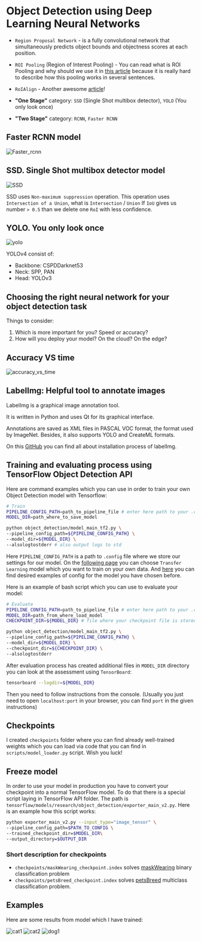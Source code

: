 # Object Detection using Deep Learning Neural Networks

- `Region Proposal Network` - is a fully convolutional network that simultaneously predicts object bounds and objectness scores at each position.
- `ROI Pooling` (Region of Interest Pooling) - You can read what is ROI Pooling and why should we use it in [this article](https://erdem.pl/2020/02/understanding-region-of-interest-ro-i-pooling) because it is really hard to describe how this pooling works in several sentences.
- `RoIAlign` - Another awesome [article](https://erdem.pl/2020/02/understanding-region-of-interest-part-2-ro-i-align)!

- **"One Stage"** category: `SSD` (Single Shot multibox detector), `YOLO` (You only look once)
- **"Two Stage"** category: `RCNN`, `Faster RCNN`

## Faster RCNN model

![Faster_rcnn](images/faster-RCNN.png)

## SSD. Single Shot multibox detector model

![SSD](images/SSD.png)

SSD uses `Non-maximum suppression` operation. This operation uses `Intersection of a Union`, what is `Intersection` / `Union`
If `IoU` gives us number `> 0.5` than we delete one `RoI` with less confidence.

## YOLO. You only look once

![yolo](images/YOLO.png)

YOLOv4 consist of:

- Backbone: CSPDDarknet53
- Neck: SPP, PAN
- Head: YOLOv3

## Choosing the right neural network for your object detection task

Things to consider:

1. Which is more important for you? Speed or accuracy?
2. How will you deploy your model? On the cloud? On the edge?

## Accuracy VS time

![accuracy_vs_time](images/accuracy_vs_time.png)

## LabelImg: Helpful tool to annotate images

LabelImg is a graphical image annotation tool.

It is written in Python and uses Qt for its graphical interface.

Annotations are saved as XML files in PASCAL VOC format, the format used by ImageNet. Besides, it also supports YOLO and CreateML formats.

On this [GitHub](https://github.com/heartexlabs/labelImg) you can find all about installation process of labelImg.

## Training and evaluating process using TensorFlow Object Detection API

Here are command examples which you can use in order to train your own Object Detection model with Tensorflow:

```bash
# Train
PIPELINE_CONFIG_PATH=path_to_pipeline_file # enter here path to your .config file
MODEL_DIR=path_where_to_save_model

python object_detection/model_main_tf2.py \
--pipeline_config_path=${PIPELINE_CONFIG_PATH} \
--model_dir=${MODEL_DIR} \
--alsologtostderr # also output logs to std
```

Here `PIPELINE_CONFIG_PATH` is a path to `.config` file where we store our settings for our model. On the [following page](https://github.com/tensorflow/models/blob/master/research/object_detection/g3doc/tf2_detection_zoo.md) you can choose `Transfer Learning` model which you want to train on your own data. And [here](https://github.com/tensorflow/models/tree/master/research/object_detection/configs/tf2) you can find desired examples of config for the model you have chosen before.

Here is an example of bash script which you can use to evaluate your model:

```bash
# Evaluate
PIPELINE_CONFIG_PATH=path_to_pipeline_file # enter here path to your .config file
MODEL_DIR=path_from_where_load_model
CHECKPOINT_DIR=${MODEL_DIR} # file where your checkpoint file is stored, usually it is the same directory where your model output its results

python object_detection/model_main_tf2.py \
--pipeline_config_path=${PIPELINE_CONFIG_PATH} \
--model_dir=${MODEL_DIR} \
--checkpoint_dir=${CHECKPOINT_DIR} \
--alsologtostderr
```

After evaluation process has created additional files in `MODEL_DIR` directory you can look at the assessment using `TensorBoard`:

```bash
tensorboard --logdir=${MODEL_DIR}
```

Then you need to follow instructions from the console. (Usually you just need to open `localhost:port` in your browser, you can find `port` in the given instructions)

## Checkpoints

I created `checkpoints` folder where you can find already well-trained weights which you can load via code that you can find in `scripts/model_loader.py` script. Wish you luck!

## Freeze model

In order to use your model in production you have to convert your checkpoint into a normal TensorFlow model. To do that there is a special script laying in TensorFlow API folder. The path is `tensorflow/models/research/object_detection/exporter_main_v2.py`. Here is an example how this script works:

```bash
python exporter_main_v2.py --input_type="image_tensor" \
--pipeline_config_path=$PATH_TO_CONFIG \
--trained_checkpoint_dir=$MODEL_DIR\
--output_directory=$OUTPUT_DIR
```

### Short description for checkpoints

- `checkpoints/maskWearing_checkpoint.index` solves [maskWearing](https://public.roboflow.com/object-detection/mask-wearing) binary classification problem
- `checkpoints/petsBreed_checkpoint.index` solves [petsBreed](https://public.roboflow.com/object-detection/oxford-pets/1) multiclass classification problem.

## Examples

Here are some results from model which I have trained:

![cat1](./images/examples/cat1.png)
![cat2](./images/examples/cat2.png)
![dog1](./images/examples/dog1.png)
